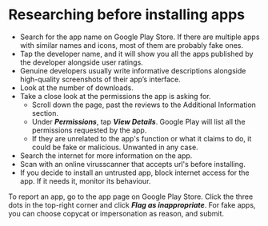 # Researching before installing apps

* Search for the app name on Google Play Store. If there are multiple apps with similar names and icons, most of them 
are probably fake ones.
* Tap the developer name, and it will show you all the apps published by the developer alongside user ratings.
* Genuine developers usually write informative descriptions alongside high-quality screenshots of their app’s interface.
* Look at the number of downloads.
* Take a close look at the permissions the app is asking for. 
  * Scroll down the page, past the reviews to the Additional Information section.
  * Under ***Permissions***, tap ***View Details***. Google Play will list all the permissions requested by the app.
  * If they are unrelated to the app's function or what it claims to do, it could be fake or malicious. Unwanted in any case.
* Search the internet for more information on the app.
* Scan with an online virusscanner that accepts url's before installing.
* If you decide to install an untrusted app, block internet access for the app. If it needs it, monitor its behaviour.

To report an app, go to the app page on Google Play Store. Click the three dots in the top-right corner and click 
***Flag as inappropriate***. For fake apps, you can choose copycat or impersonation as reason, and submit.